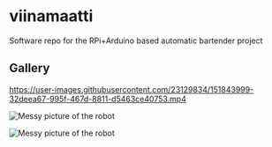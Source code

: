 # viinamaatti
Software repo for the RPi+Arduino based automatic bartender project


## Gallery 

https://user-images.githubusercontent.com/23129834/151843999-32deea67-995f-467d-8811-d5463ce40753.mp4


![Messy picture of the robot](https://kallekomulainen.com/images/viinamaatti2.jpg)

![Messy picture of the robot](https://kallekomulainen.com/images/viinamaati1.jpg)




